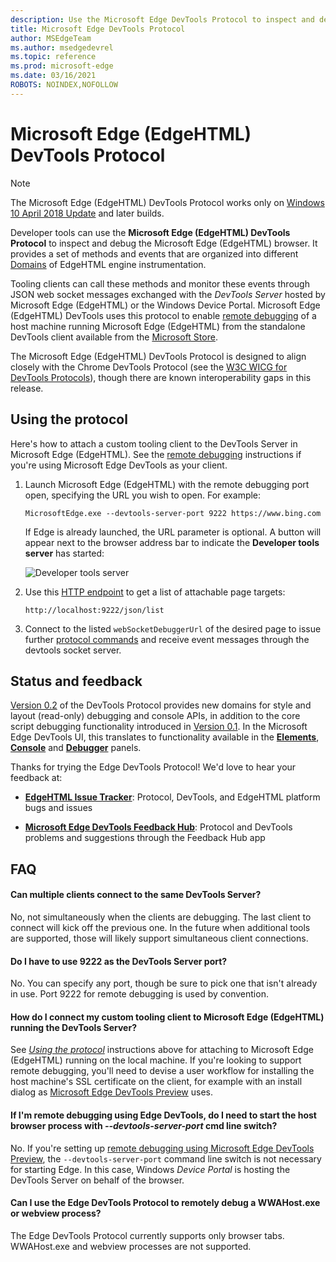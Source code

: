 ```yaml
---
description: Use the Microsoft Edge DevTools Protocol to inspect and debug the Microsoft Edge (EdgeHTML) browser.
title: Microsoft Edge DevTools Protocol
author: MSEdgeTeam
ms.author: msedgedevrel
ms.topic: reference
ms.prod: microsoft-edge
ms.date: 03/16/2021
ROBOTS: NOINDEX,NOFOLLOW
---
```

# Microsoft Edge (EdgeHTML) DevTools Protocol

> [!NOTE]
> The Microsoft Edge (EdgeHTML) DevTools Protocol works only on [Windows 10 April 2018 Update](https://blogs.windows.com/windowsexperience/2018/04/30/how-to-get-the-windows-10-april-2018-update/#5VXkQMU41CJzZPER.97) and later builds.

Developer tools can use the **Microsoft Edge (EdgeHTML) DevTools Protocol** to inspect and debug the Microsoft Edge (EdgeHTML) browser. It provides a set of methods and events that are organized into different [Domains](0.2/domains/index.md) of EdgeHTML engine instrumentation.

 Tooling clients can call these methods and monitor these events through JSON web socket messages exchanged with the *DevTools Server* hosted by Microsoft Edge (EdgeHTML) or the Windows Device Portal. Microsoft Edge (EdgeHTML) DevTools uses this protocol to enable [remote debugging](0.2/clients.md#microsoft-edge-devtools-preview) of a host machine running Microsoft Edge (EdgeHTML) from the standalone DevTools client available from the [Microsoft Store](https://www.microsoft.com/store/p/microsoft-edge-devtools-preview/9mzbfrmz0mnj).

The Microsoft Edge (EdgeHTML) DevTools Protocol is designed to align closely with the Chrome DevTools Protocol (see the [W3C WICG for DevTools Protocols](https://github.com/WICG/devtools-protocol/)), though there are known interoperability gaps in this release.

## Using the protocol

Here's how to attach a custom tooling client to the DevTools Server in Microsoft Edge (EdgeHTML). See the [remote debugging](0.2/clients.md#microsoft-edge-devtools-preview) instructions if you're using Microsoft Edge DevTools as your client.

1. Launch Microsoft Edge (EdgeHTML) with the remote debugging port open, specifying the URL you wish to open. For example:

    ```shell
    MicrosoftEdge.exe --devtools-server-port 9222 https://www.bing.com
    ```

    If Edge is already launched, the URL parameter is optional. A button will appear next to the browser address bar to indicate the **Developer tools server** has started:

    ![Developer tools server](media/developer-tools-server.png) 

2. Use this [HTTP endpoint](0.2/http.md) to get a list of attachable page targets:

    ```http
    http://localhost:9222/json/list
    ```

3. Connect to the listed `webSocketDebuggerUrl` of the desired page to issue further [protocol commands](0.2/domains/index.md) and receive event messages through the devtools socket server.

## Status and feedback

[Version 0.2](0.2/index.md) of the DevTools Protocol provides new domains for style and layout (read-only) debugging and console APIs, in addition to the core script debugging functionality introduced in [Version 0.1](0.1/index.md). In the Microsoft Edge DevTools UI, this translates to functionality available in the [**Elements**](../devtools-guide/elements.md), [**Console**](../devtools-guide/console.md) and [**Debugger**](../devtools-guide/debugger.md) panels.

Thanks for trying the Edge DevTools Protocol! We'd love to hear your feedback at:

<!-- - [**Microsoft Edge Developer UserVoice**](https://wpdev.uservoice.com/forums/257854-microsoft-edge-developer?category_id=84475): DevTools feature ideas and requests-->  

 - [**EdgeHTML Issue Tracker**](https://developer.microsoft.com/microsoft-edge/platform/issues/): Protocol, DevTools, and EdgeHTML platform bugs and issues

 - [**Microsoft Edge DevTools Feedback Hub**](feedback-hub:?referrer=microsoftEdge&tabID=2&newFeedback=true&ContextId=344): Protocol and DevTools problems and suggestions through the Feedback Hub app

## FAQ

#### Can multiple clients connect to the same DevTools Server?
No, not simultaneously when the clients are debugging. The last client to connect will kick off the previous one. In the future when additional tools are supported, those will likely support simultaneous client connections.

#### Do I have to use 9222 as the DevTools Server port?
No. You can specify any port, though be sure to pick one that isn't already in use. Port 9222 for remote debugging is used by convention.

#### How do I connect my custom tooling client to Microsoft Edge (EdgeHTML) running the DevTools Server?
See [*Using the protocol*](#using-the-protocol) instructions above for attaching to Microsoft Edge (EdgeHTML) running on the local machine. If you're looking to support remote debugging, you'll need to devise a user workflow for installing the host machine's SSL certificate on the client, for example with an install dialog as [Microsoft Edge DevTools Preview](./0.2/clients.md#microsoft-edge-devtools-preview) uses.

#### If I'm remote debugging using Edge DevTools, do I need to start the host browser process with *--devtools-server-port* cmd line switch? 
No. If you're setting up [remote debugging using Microsoft Edge DevTools Preview](./0.2/clients.md#microsoft-edge-devtools-preview), the `--devtools-server-port` command line switch is not necessary for starting Edge. In this case, Windows *Device Portal* is hosting the DevTools Server on behalf of the browser.

#### Can I use the Edge DevTools Protocol to remotely debug a WWAHost.exe or webview process?
The Edge DevTools Protocol currently supports only browser tabs. WWAHost.exe and webview processes are not supported.
